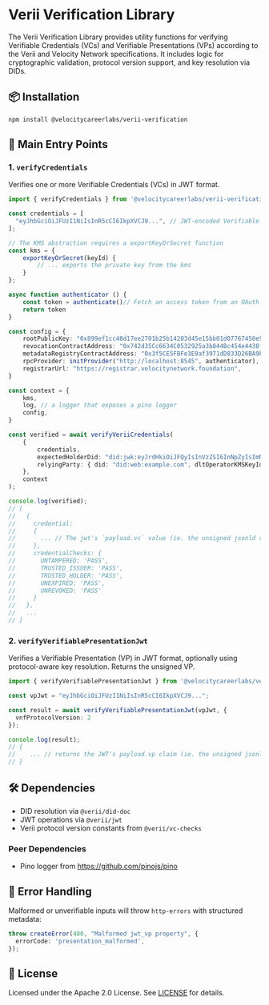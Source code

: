 # Verii Verification Library

The Verii Verification Library provides utility functions for verifying Verifiable Credentials (VCs) and Verifiable Presentations (VPs) according to the Verii and Velocity Network specifications. It includes logic for cryptographic validation, protocol version support, and key resolution via DIDs.

## 📦 Installation

```bash
npm install @velocitycareerlabs/verii-verification
```

## 🚀 Main Entry Points

### 1. `verifyCredentials`

Verifies one or more Verifiable Credentials (VCs) in JWT format.

```ts
import { verifyCredentials } from '@velocitycareerlabs/verii-verification';

const credentials = [
  "eyJhbGciOiJFUzI1NiIsInR5cCI6IkpXVCJ9...", // JWT-encoded Verifiable Credential
];

// The KMS abstraction requires a exportKeyOrSecret function
const kms = {
    exportKeyOrSecret(keyId) {
        // ... exports the private key from the kms
    }
};

async function authenticator () {
    const token = authenticate()// Fetch an access token from an OAuth provider using the client_credential grant type
    return token
}

const config = {
    rootPublicKey: "0x899ef1cc48d17ee2701b25b14203d45e15bb01d07767450e9191ea71760d558a", // TRUST Root Private key
    revocationContractAddress: "0x742d35Cc6634C0532925a3b844Bc454e4438f44e", // DLT address for revocation address
    metadataRegistryContractAddress: "0x3f5CE5FBFe3E9af3971dD833D26BA9b5C936f0bE", // DLT address for VC metadata
    rpcProvider: initProvider("http://localhost:8545", authenticator),
    registrarUrl: "https://registrar.velocitynetwork.foundation",
}

const context = {
    kms,
    log, // a logger that exposes a pino logger
    config,
}

const verified = await verifyVeriiCredentials(
    {
        credentials,
        expectedHolderDid: "did:jwk:eyJrdHkiOiJFQyIsInVzZSI6InNpZyIsImNydiI6I...",
        relyingParty: { did: "did:web:example.com", dltOperatorKMSKeyId: "df9c4f12-3d79-4ab6-88ef-91b4eae45eaf" },
    },
    context
);

console.log(verified);
// [
//   { 
//     credential: 
//     { 
//       ... // The jwt's `payload.vc` value (ie. the unsigned jsonld representation of the VC) 
//     }, 
//     credentialChecks: {      
//       UNTAMPERED: 'PASS',
//       TRUSTED_ISSUER: 'PASS',
//       TRUSTED_HOLDER: 'PASS',
//       UNEXPIRED: 'PASS',
//       UNREVOKED: 'PASS' 
//     } 
//   },
//   ...
// ]
```

### 2. `verifyVerifiablePresentationJwt`

Verifies a Verifiable Presentation (VP) in JWT format, optionally using protocol-aware key resolution. Returns the
unsigned VP.

```ts
import { verifyVerifiablePresentationJwt } from '@velocitycareerlabs/verii-verification';

const vpJwt = "eyJhbGciOiJFUzI1NiIsInR5cCI6IkpXVCJ9...";

const result = await verifyVerifiablePresentationJwt(vpJwt, {
  vnfProtocolVersion: 2
});

console.log(result);
// {
//    ... // returns the JWT's payload.vp claim (ie. the unsigned jsonld representation of the VP)
// }
```

## 🛠 Dependencies

- DID resolution via `@verii/did-doc`
- JWT operations via `@verii/jwt`
- Verii protocol version constants from `@verii/vc-checks`

### Peer Dependencies
- Pino logger from https://github.com/pinojs/pino

## 🧪 Error Handling

Malformed or unverifiable inputs will throw `http-errors` with structured metadata:

```ts
throw createError(400, "Malformed jwt_vp property", {
  errorCode: 'presentation_malformed',
});
```

## 📘 License

Licensed under the Apache 2.0 License. See [LICENSE](./LICENSE) for details.
